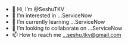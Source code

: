 - 👋 Hi, I’m @SeshuTKV
- 👀 I’m interested in ...ServiceNow
- 🌱 I’m currently learning ...ServiceNow
- 💞️ I’m looking to collaborate on ...ServiceNow
- 📫 How to reach me ...seshu.tkv@gmail.com

<!---
SeshuTKV/SeshuTKV is a ✨ special ✨ repository because its `README.md` (this file) appears on your GitHub profile.
You can click the Preview link to take a look at your changes.
--->
